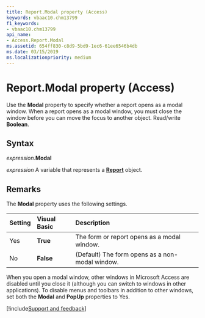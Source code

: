 ```yaml
---
title: Report.Modal property (Access)
keywords: vbaac10.chm13799
f1_keywords:
- vbaac10.chm13799
api_name:
- Access.Report.Modal
ms.assetid: 654ff830-c8d9-5bd9-1ec6-61ee6546b4db
ms.date: 03/15/2019
ms.localizationpriority: medium
---
```



# Report.Modal property (Access)

Use the **Modal** property to specify whether a report opens as a modal window. When a report opens as a modal window, you must close the window before you can move the focus to another object. Read/write **Boolean**.


## Syntax

_expression_.**Modal**

_expression_ A variable that represents a **[Report](Access.Report.md)** object.


## Remarks

The **Modal** property uses the following settings.

|Setting|Visual Basic|Description|
|:-----|:-----|:-----|
|Yes|**True**|The form or report opens as a modal window.|
|No|**False**|(Default) The form opens as a non-modal window.|

When you open a modal window, other windows in Microsoft Access are disabled until you close it (although you can switch to windows in other applications). To disable menus and toolbars in addition to other windows, set both the **Modal** and **PopUp** properties to Yes.



[!include[Support and feedback](~/includes/feedback-boilerplate.md)]